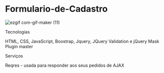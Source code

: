 # Formulario-de-Cadastro

![ezgif com-gif-maker (11)](https://user-images.githubusercontent.com/101219161/178837943-6de9c821-5243-4b93-85dd-98cc4dfa3d68.gif)

Tecnologias

HTML, CSS, JavaScript, Boostrap, Jquery, JQuery Validation e jQuery Mask Plugin master


Serviços

Reqres - usada para responder aos seus pedidos de AJAX
